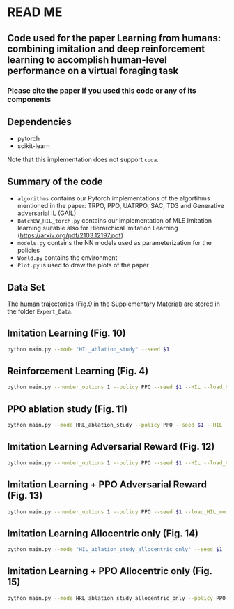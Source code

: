 # READ ME

## Code used for the paper Learning from humans: combining imitation and deep reinforcement learning to accomplish human-level performance on a virtual foraging task 

### Please cite the paper if you used this code or any of its components

## Dependencies 

- pytorch
- scikit-learn

Note that this implementation does not support `cuda`. 

## Summary of the code

- `algorithms` contains our Pytorch implementations of the algortihms mentioned in the paper: TRPO, PPO, UATRPO, SAC, TD3 and Generative adversarial IL (GAIL)
- `BatchBW_HIL_torch.py` contains our implementation of MLE Imitation learning suitable also for Hierarchical Imitation Learning (https://arxiv.org/pdf/2103.12197.pdf)
- `models.py` contains the NN models used as parameterization for the policies
- `World.py` contains the environment
- `Plot.py` is used to draw the plots of the paper 

## Data Set

The human trajectories (Fig.9 in the Supplementary Material) are stored in the folder `Expert_Data`.

## Imitation Learning (Fig. 10)

```bash
python main.py --mode "HIL_ablation_study" --seed $1
```

## Reinforcement Learning (Fig. 4)

```bash
python main.py --number_options 1 --policy PPO --seed $1 --HIL --load_HIL_model 
```

## PPO ablation study (Fig. 11)

```bash
python main.py --mode HRL_ablation_study --policy PPO --seed $1 --HIL --load_HIL_model --load_HIL_model_expert_traj $2
```

## Imitation Learning Adversarial Reward (Fig. 12)

```bash
python main.py --number_options 1 --policy PPO --seed $1 --HIL --load_HIL_model --load_HIL_model_expert_traj $2 --adv_reward
```

## Imitation Learning + PPO Adversarial Reward (Fig. 13)

```bash
python main.py --number_options 1 --policy PPO --seed $1 --load_HIL_model_expert_traj $2 --adv_reward
```

## Imitation Learning Allocentric only (Fig. 14)

```bash
python main.py --mode "HIL_ablation_study_allocentric_only" --seed $1
```

## Imitation Learning + PPO Allocentric only (Fig. 15)

```bash
python main.py --mode HRL_ablation_study_allocentric_only --policy PPO --seed $1 --HIL --load_HIL_model --load_HIL_model_expert_traj $2
```
